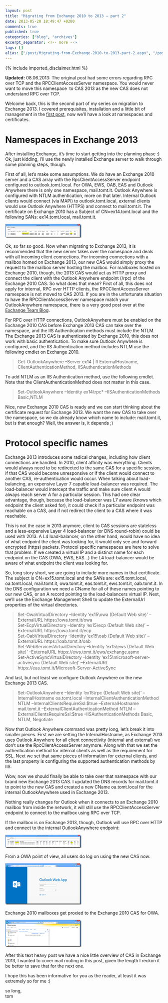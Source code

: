 ```yaml
---
layout: post
title: "Migrating from Exchange 2010 to 2013 – part 2"
date: 2013-05-20 18:49:47 +0200
comments: true
published: true
categories: ["blog", "archives"]
excerpt_separator: <!-- more -->
tags: []
alias: ["/post/Migrating-from-Exchange-2010-to-2013-part-2.aspx", "/post/migrating-from-exchange-2010-to-2013-part-2.aspx"]
---
```

<!-- more -->
{% include imported_disclaimer.html %}
<p><strong>Updated:</strong> 08.06.2013: The original post had some errors regarding RPC over TCP and the RPCClientAccessServer namespace. You would never want to move this namespace&#160; to CAS 2013 as the new CAS does not understand RPC over TCP.</p>  <p>Welcome back, this is the second part of my series on migration to Exchange 2013. I covered prerequisites, installation and a little bit of management in the <a href="/post/Migrating-from-Exchange-2010-to-2013-part-1.aspx">first post</a>, now we’ll have a look at namespaces and certificates.</p>  <h1>Namespaces in Exchange 2013</h1>  <p>After installing Exchange, it’s time to start getting into the planning phase :) Ok, just kidding, I’ll use the newly installed Exchange server to walk through some planning steps, though.</p>  <p>First of all, let’s make some assumptions. We do have an Exchange 2010 server and a CAS array with the RpcClientAccessServer endpoint configured to outlook.tomt.local. For OWA, EWS, OAB, EAS and Outlook Anywhere there is only one namespace, mail.tomt.it. Outlook Anywhere is configured with NTLM authentication, more on that later. Internal Outlook clients would connect (via MAPI) to outlook.tomt.local, external clients would use Outlook Anywhere (HTTPS) and connect to mail.tomt.it. The certificate on Exchange 2010 has a Subject of CN=ex14.tomt.local and the following SANs: ex14.tomt.local, mail.tomt.it.</p>  <p><a href="/assets/image_505.png"><img title="image" style="border-left-width: 0px; border-right-width: 0px; border-bottom-width: 0px; display: inline; border-top-width: 0px" border="0" alt="image" src="/assets/image_thumb_503.png" width="244" height="45" /></a> </p>  <p>Ok, so far so good. Now when migrating to Exchange 2013, it is recommended that the new server takes over the namespace and deals with all incoming client connections. For incoming connections with a mailbox homed on Exchange 2013, our new CAS would simply proxy the request to the mailbox server hosting the mailbox. For mailboxes hosted on Exchange 2010, though, the 2013 CAS would act as HTTP proxy and connect the client with the Outlook Anywhere endpoint (/rpc) of the Exchange 2010 CAS. So what does that mean? First of all, this does not apply for internal, RPC over HTTP clients, the RPCClientAccessServer namespace is not moved to CAS 2013. If you are in the unfortunate situation to have the RPCClientAccessServer namespace match your OutlookAnywhere namespace, there is a very good post over at the <a href="http://blogs.technet.com/b/exchange/archive/2013/05/23/ambiguous-urls-and-their-effect-on-exchange-2010-to-exchange-2013-migrations.aspx" target="_blank">Exchange Team Blog</a>.</p>  <p>For RPC over HTTP connections, OutlookAnywhere must be enabled on the Exchange 2010 CAS before Exchange 2013 CAS can take over the namespace, and the IIS Authentication methods must include the NTLM. The Exchange 2013 CAS is authenticated by Exchange 2010, this does not work with basic authentication. To make sure Outlook Anywhere is configured, and the IIS Authentication method includes NTLM use the following cmdlet on Exchange 2010.</p>  <blockquote>   <p>Get-OutlookAnywhere –Server ex14 | fl ExternalHostname, ClientAuthenticationMethod, IISAuthenticationMethods</p> </blockquote>  <p>To add NTLM as an IIS Authentication method, use the following cmdlet. Note that the ClientAuthenticationMethod does not matter in this case.</p>  <blockquote>   <p>Set-OutlookAnywhere –Identity ex14\rpc* –IISAuthenticationMethods Basic,NTLM</p> </blockquote>  <p>Nice, now Exchange 2010 CAS is ready and we can start thinking about the certificate request for Exchange 2013. We want the new CAS to take over the namespace, so we do already know which name to include: mail.tomt.it, but is that enough? Well, the answer is, it depends ;)</p>  <h1>Protocol specific names</h1>  <p>Exchange 2013 introduces some radical changes, including how client connections are handled. In 2010, client affinity was everything. Clients would always need to be redirected to the same CAS for a specific session, if that CAS would become unresponsive or if the client would connect to another CAS, re-authentication would occur. When talking about load-balancing, an expensive Layer 7 capable load-balancer was required. The load-balancer would intercept the traffic and make sure client A would always reach server A for a particular session. This had one clear advantage, though, because the load-balancer was L7 aware (knows which endpoint the client asked for), it could check if a particular endpoint was reachable on a CAS, and if not redirect the client to a CAS where it was reachable. </p>  <p>This is not the case in 2013 anymore, client to CAS sessions are stateless and a less-expensive Layer 4 load-balancer (or DNS round-robin) could be used with 2013. A L4 load-balancer, on the other hand, would have no idea of what endpoint the client was looking for, it would only see and forward encrypted (https) packets. Protocol specific namespaces are here to solve that problem. If we created a virtual IP and a distinct name for each endpoint on the CAS (OWA, EWS, EAS…) the L4 load-balancer would be aware of what endpoint the client was looking for.</p>  <p>So, long story short, we are going to include more names in that certificate. The subject is CN=ex15.tomt.local and the SANs are: ex15.tomt.local, oa.tomt.local, mail.tomt.it, owa.tomt.it, eas.tomt.it, ews.tomt.it, oab.tomt.it. In the DNS configuration we need a CName for all of these names pointing to our new CAS, or an A record pointing to the load-balancers virtual IP. Next, we’ll use the Exchange Management Shell to update the ExternalUrl properties of the virtual directories.</p>  <blockquote>   <p>Set-OwaVirtualDirectory –Identity ‘ex15\owa (Default Web site)’ –ExternalURL https://owa.tomt.it/owa      <br />Set-EcpVirtualDirectory –Identity ‘ex15\ecp (Default Web site)’ –ExternalURL https://owa.tomt.it/ecp       <br />Set-OabVirtualDirectory –Identity ‘ex15\oab (Default Web site)’ –ExternalURL https://oab.tomt.it/oab       <br />Set-WebServicesVirtualDirectory –Identity ‘ex15\ews (Default Web site)’ –ExternalURL https://ews.tomt.it/ews/exchange.asmx       <br />Set-ActiveSyncVirtualDirectory –Identity ‘ex15\microsoft-server-activesync (Default Web site)’ –ExternalURL https://eas.tomt.it/Microsoft-Server-ActiveSync</p> </blockquote>  <p>And last, but not least we configure Outlook Anywhere on the new Exchange 2013 CAS.</p>  <blockquote>   <p>Set-OutlookAnywhere –Identity ‘ex15\rpc (Default Web site)’ –InternalHostname oa.tomt.local –InternalClientAuthenticationMethod NTLM –InternalClientsRequireSsl:$true –ExternalHostname mail.tomt.it –ExternalClientAuthenticationMethod NTLM –ExternalClientsRequireSsl:$true –IISAuthenticationMethods Basic, NTLM, Negotiate</p> </blockquote>  <p>Now that Outlook Anywhere command was pretty long, let’s break it into smaller pieces. First we are setting the InternalHostname, as Exchange 2013 uses Outlook Anywhere for all client connectivity (internal and external) we don’t use the RpcClientAccessServer anymore. Along with that we set the authentication method for internal clients as well as the requirement for SSL. Next we set that same pieces of information for external clients, and the last property is configuring the supported authentication methods by IIS.</p>  <p>Wow, now we should finally be able to take over that namespace with our brand new Exchange 2013 CAS. I updated the DNS records for mail.tomt.it to point to the new CAS and created a new CName oa.tomt.local for the internal OutlookAnywhere used in Exchange 2013. </p>  <p>Nothing really changes for Outlook when it connects to an Exchange 2010 mailbox from inside the network, it will still use the RPCClientAccessServer endpoint to connect to the mailbox using RPC over TCP.</p>  <p>If the mailbox is on Exchange 2013, though, Outlook will use RPC over HTTP and connect to the internal OutlookAnywhere endpoint:</p>  <p><a href="/assets/image_533.png"><img title="image" style="border-top: 0px; border-right: 0px; border-bottom: 0px; border-left: 0px; display: inline" border="0" alt="image" src="/assets/image_thumb_531.png" width="244" height="43" /></a> </p>  <p>From a OWA point of view, all users do log on using the new CAS now:</p>  <p><a href="/assets/image_508.png"><img title="image" style="border-left-width: 0px; border-right-width: 0px; border-bottom-width: 0px; display: inline; border-top-width: 0px" border="0" alt="image" src="/assets/image_thumb_506.png" width="244" height="132" /></a></p>  <p>Exchange 2010 mailboxes get proxied to the Exchange 2010 CAS for OWA.</p>  <p><a href="/assets/image_509.png"><img title="image" style="border-left-width: 0px; border-right-width: 0px; border-bottom-width: 0px; display: inline; border-top-width: 0px" border="0" alt="image" src="/assets/image_thumb_507.png" width="244" height="87" /></a> </p>  <p>After this text heavy post we have a nice little overview of CAS in Exchange 2013, I wanted to cover mail routing in this post, given the length I reckon it be better to save that for the next one.</p>  <p></p>  <p>I hope this has been informative for you as the reader, at least it was extremely so for me :)</p>  <p>so long,    <br />tom</p>
